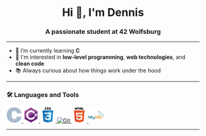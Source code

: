 <h1 align="center">Hi 👋, I'm Dennis</h1>
<h3 align="center">A passionate student at 42 Wolfsburg</h3>

---

- 🌱 I’m currently learning **C**
- 🚀 I'm interested in **low-level programming**, **web technologies**, and **clean code**
- 📚 Always curious about how things work under the hood

---

### 🛠️ Languages and Tools

<p align="left">
  <a href="https://www.cprogramming.com/" target="_blank" rel="noreferrer">
    <img src="https://raw.githubusercontent.com/devicons/devicon/master/icons/c/c-original.svg" alt="C" width="40" height="40"/>
  </a>
  <a href="https://www.w3schools.com/cs/" target="_blank" rel="noreferrer">
    <img src="https://raw.githubusercontent.com/devicons/devicon/master/icons/csharp/csharp-original.svg" alt="C#" width="40" height="40"/>
  </a>
  <a href="https://www.w3schools.com/css/" target="_blank" rel="noreferrer">
    <img src="https://raw.githubusercontent.com/devicons/devicon/master/icons/css3/css3-original-wordmark.svg" alt="CSS3" width="40" height="40"/>
  </a>
  <a href="https://git-scm.com/" target="_blank" rel="noreferrer">
    <img src="https://www.vectorlogo.zone/logos/git-scm/git-scm-icon.svg" alt="Git" width="40" height="40"/>
  </a>
  <a href="https://www.w3.org/html/" target="_blank" rel="noreferrer">
    <img src="https://raw.githubusercontent.com/devicons/devicon/master/icons/html5/html5-original-wordmark.svg" alt="HTML5" width="40" height="40"/>
  </a>
  <a href="https://www.mysql.com/" target="_blank" rel="noreferrer">
    <img src="https://raw.githubusercontent.com/devicons/devicon/master/icons/mysql/mysql-original-wordmark.svg" alt="MySQL" width="40" height="40"/>
  </a>
</p>

---

<!-- Optional future section
### 📫 Connect with me

<p align="left">
  <a href="https://linkedin.com/in/deinname" target="_blank">
    <img src="https://img.shields.io/badge/LinkedIn-blue?style=flat&logo=linkedin&logoColor=white" alt="LinkedIn Badge"/>
  </a>
  <a href="mailto:deine@email.de">
    <img src="https://img.shields.io/badge/Email-red?style=flat&logo=gmail&logoColor=white" alt="Email Badge"/>
  </a>
</p>
-->
